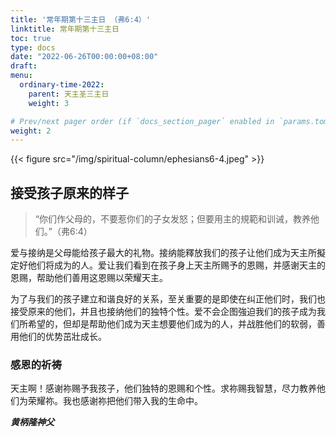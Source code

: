 ```yaml
---
title: '常年期第十三主日 （弗6:4）'
linktitle: 常年期第十三主日
toc: true
type: docs
date: "2022-06-26T00:00:00+08:00"
draft:
menu:
  ordinary-time-2022:
    parent: 天主圣三主日
    weight: 3

# Prev/next pager order (if `docs_section_pager` enabled in `params.toml`)
weight: 2
---
```


{{< figure src="/img/spiritual-column/ephesians6-4.jpeg" >}}

## 接受孩子原来的样子
> “你们作父母的，不要惹你们的子女发怒；但要用主的規範和训诫，教养他们。”（弗6:4）

爱与接纳是父母能给孩子最大的礼物。接纳能釋放我们的孩子让他们成为天主所擬定好他们将成为的人。爱让我们看到在孩子身上天主所赐予的恩赐，并感谢天主的恩赐，帮助他们善用这恩赐以荣耀天主。

为了与我们的孩子建立和谐良好的关系，至关重要的是即使在纠正他们时，我们也接受原来的他们，并且也接纳他们的独特个性。爱不会企图強迫我们的孩子成为我们所希望的，但却是帮助他们成为天主想要他们成为的人，并战胜他们的软弱，善用他们的优势茁壯成长。

### 感恩的祈祷
天主啊！感谢祢赐予我孩子，他们独特的恩赐和个性。求祢赐我智慧，尽力教养他们为荣耀祢。我也感谢祢把他们带入我的生命中。

___黄柄隆神父___
